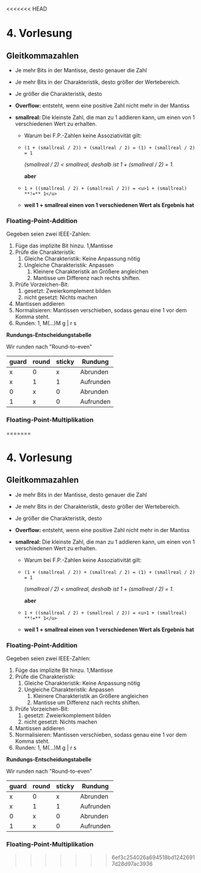 <<<<<<< HEAD
# 4. Vorlesung

## Gleitkommazahlen

- Je mehr Bits in der Mantisse, desto genauer die Zahl

- Je mehr Bits in der Charakteristik, desto größer der Wertebereich.

- Je größer die Charakteristik, desto 

- **Overflow:** entsteht, wenn eine positive Zahl nicht mehr in der Mantiss

- **smallreal:** Die kleinste Zahl, die man zu 1 addieren kann, um einen von 1 verschiedenen Wert zu erhalten.

  - Warum bei F.P.-Zahlen keine Assoziativität gilt:

  - ```
    (1 + (smallreal / 2)) + (smallreal / 2) = (1) + (smallreal / 2) = 1
    ```

    *(smallreal / 2) < smallreal, deshalb ist 1 + (smallreal / 2) = 1.*

    **aber**

  - ```
    1 + ((smallreal / 2) + (smallreal / 2)) = <u>1 + (smallreal) **!=** 1</u>
    ```

  - **weil 1 + smallreal einen von 1 verschiedenen Wert als Ergebnis hat**

### Floating-Point-Addition

Gegeben seien zwei IEEE-Zahlen:



1. Füge das implizite Bit hinzu. 1,Mantisse
2. Prüfe die Charakteristik:
   1. Gleiche Charakteristik: Keine Anpassung nötig
   2. Ungleiche Charakteristik: Anpassen
      1. Kleinere Charakteristik an Größere angleichen
      2. Mantisse um Differenz nach rechts shiften.
3. Prüfe Vorzeichen-Bit:
   1. gesetzt: Zweierkomplement bilden
   2. nicht gesetzt: Nichts machen
4. Mantissen addieren
5. Normalisieren: Mantissen verschieben, sodass genau eine 1 vor dem Komma steht.
6. Runden: 1, M(...)M g  | r s

**Rundungs-Entscheidungstabelle**

Wir runden nach "Round-to-even"

| guard | round | sticky | Rundung   |
| ----- | ----- | ------ | --------- |
| x     | 0     | x      | Abrunden  |
| x     | 1     | 1      | Aufrunden |
| 0     | x     | 0      | Abrunden  |
| 1     | x     | 0      | Aufrunden |

### Floating-Point-Multiplikation

=======
# 4. Vorlesung

## Gleitkommazahlen

- Je mehr Bits in der Mantisse, desto genauer die Zahl

- Je mehr Bits in der Charakteristik, desto größer der Wertebereich.

- Je größer die Charakteristik, desto 

- **Overflow:** entsteht, wenn eine positive Zahl nicht mehr in der Mantiss

- **smallreal:** Die kleinste Zahl, die man zu 1 addieren kann, um einen von 1 verschiedenen Wert zu erhalten.

  - Warum bei F.P.-Zahlen keine Assoziativität gilt:

  - ```
    (1 + (smallreal / 2)) + (smallreal / 2) = (1) + (smallreal / 2) = 1
    ```

    *(smallreal / 2) < smallreal, deshalb ist 1 + (smallreal / 2) = 1.*

    **aber**

  - ```
    1 + ((smallreal / 2) + (smallreal / 2)) = <u>1 + (smallreal) **!=** 1</u>
    ```

  - **weil 1 + smallreal einen von 1 verschiedenen Wert als Ergebnis hat**

### Floating-Point-Addition

Gegeben seien zwei IEEE-Zahlen:



1. Füge das implizite Bit hinzu. 1,Mantisse
2. Prüfe die Charakteristik:
   1. Gleiche Charakteristik: Keine Anpassung nötig
   2. Ungleiche Charakteristik: Anpassen
      1. Kleinere Charakteristik an Größere angleichen
      2. Mantisse um Differenz nach rechts shiften.
3. Prüfe Vorzeichen-Bit:
   1. gesetzt: Zweierkomplement bilden
   2. nicht gesetzt: Nichts machen
4. Mantissen addieren
5. Normalisieren: Mantissen verschieben, sodass genau eine 1 vor dem Komma steht.
6. Runden: 1, M(...)M g  | r s

**Rundungs-Entscheidungstabelle**

Wir runden nach "Round-to-even"

| guard | round | sticky | Rundung   |
| ----- | ----- | ------ | --------- |
| x     | 0     | x      | Abrunden  |
| x     | 1     | 1      | Aufrunden |
| 0     | x     | 0      | Abrunden  |
| 1     | x     | 0      | Aufrunden |

### Floating-Point-Multiplikation

>>>>>>> 6ef3c254026a694518bd12426917d28d97ac3936
